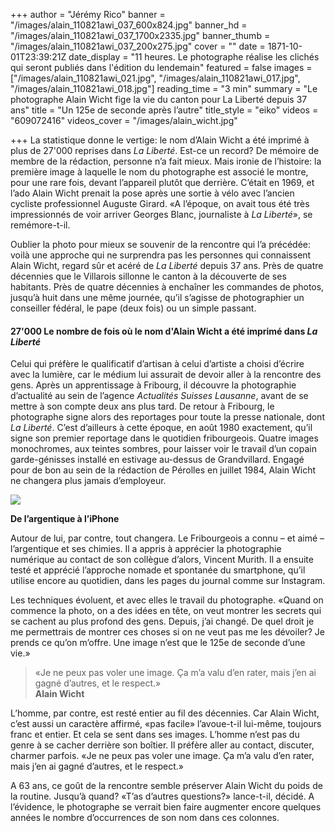 +++
author = "Jérémy Rico"
banner = "/images/alain_110821awi_037_600x824.jpg"
banner_hd = "/images/alain_110821awi_037_1700x2335.jpg"
banner_thumb = "/images/alain_110821awi_037_200x275.jpg"
cover = ""
date = 1871-10-01T23:39:21Z
date_display = "11 heures. Le photographe réalise les clichés qui seront publiés dans l'édition du lendemain"
featured = false
images = ["/images/alain_110821awi_021.jpg", "/images/alain_110821awi_017.jpg", "/images/alain_110821awi_018.jpg"]
reading_time = "3 min"
summary = "Le photographe Alain Wicht fige la vie du canton pour La Liberté depuis 37 ans"
title = "Un 125e de seconde après l’autre"
title_style = "eiko"
videos = "609072416"
videos_cover = "/images/alain_wicht.jpg"

+++
La statistique donne le vertige: le nom d’Alain Wicht a été imprimé à plus de 27'000 reprises dans _La Liberté_. Est-ce un record? De mémoire de membre de la rédaction, personne n’a fait mieux. Mais ironie de l’histoire: la première image à laquelle le nom du photographe est associé le montre, pour une rare fois, devant l’appareil plutôt que derrière. C’était en 1969, et l’ado Alain Wicht prenait la pose après une sortie à vélo avec l’ancien cycliste professionnel Auguste Girard. «A l’époque, on avait tous été très impressionnés de voir arriver Georges Blanc, journaliste à _La Liberté_», se remémore-t-il.

Oublier la photo pour mieux se souvenir de la rencontre qui l’a précédée: voilà une approche qui ne surprendra pas les personnes qui connaissent Alain Wicht, regard sûr et acéré de _La Liberté_ depuis 37 ans. Près de quatre décennies que le Villarois sillonne le canton à la découverte de ses habitants. Près de quatre décennies à enchaîner les commandes de photos, jusqu’à huit dans une même journée, qu’il s’agisse de photographier un conseiller fédéral, le pape (deux fois) ou un simple passant.

#### **27'000** Le nombre de fois où le nom d'Alain Wicht a été imprimé dans **_La Liberté_**

Celui qui préfère le qualificatif d’artisan à celui d’artiste a choisi d’écrire avec la lumière, car le médium lui assurait de devoir aller à la rencontre des gens. Après un apprentissage à Fribourg, il découvre la photographie d’actualité au sein de l’agence _Actualités Suisses Lausanne_, avant de se mettre à son compte deux ans plus tard. De retour à Fribourg, le photographe signe alors des reportages pour toute la presse nationale, dont _La Liberté_. C’est d’ailleurs à cette époque, en août 1980 exactement, qu’il signe son premier reportage dans le quotidien fribourgeois. Quatre images monochromes, aux teintes sombres, pour laisser voir le travail d’un copain garde-génisses installé en estivage au-dessus de Grandvillard. Engagé pour de bon au sein de la rédaction de Pérolles en juillet 1984, Alain Wicht ne changera plus jamais d’employeur.

![](/images/lle_19800808_0015.jpg)

**De l’argentique à l’iPhone**

Autour de lui, par contre, tout changera. Le Fribourgeois a connu – et aimé – l’argentique et ses chimies. Il a appris à apprécier la photographie numérique au contact de son collègue d’alors, Vincent Murith. Il a ensuite testé et apprécié l’approche nomade et spontanée du smartphone, qu’il utilise encore au quotidien, dans les pages du journal comme sur Instagram.

Les techniques évoluent, et avec elles le travail du photographe. «Quand on commence la photo, on a des idées en tête, on veut montrer les secrets qui se cachent au plus profond des gens. Depuis, j’ai changé. De quel droit je me permettrais de montrer ces choses si on ne veut pas me les dévoiler? Je prends ce qu’on m’offre. Une image n’est que le 125e de seconde d’une vie.»

> «Je ne peux pas voler une image. Ça m’a valu d’en rater, mais j’en ai gagné d’autres, et le respect.»  
> **Alain Wicht**

L’homme, par contre, est resté entier au fil des décennies. Car Alain Wicht, c’est aussi un caractère affirmé, «pas facile» l’avoue-t-il lui-même, toujours franc et entier. Et cela se sent dans ses images. L’homme n’est pas du genre à se cacher derrière son boîtier. Il préfère aller au contact, discuter, charmer parfois. «Je ne peux pas voler une image. Ça m’a valu d’en rater, mais j’en ai gagné d’autres, et le respect.»

A 63 ans, ce goût de la rencontre semble préserver Alain Wicht du poids de la routine. Jusqu’à quand? «T’as d’autres questions?» lance-t-il, décidé. A l’évidence, le photographe se verrait bien faire augmenter encore quelques années le nombre d’occurrences de son nom dans ces colonnes.